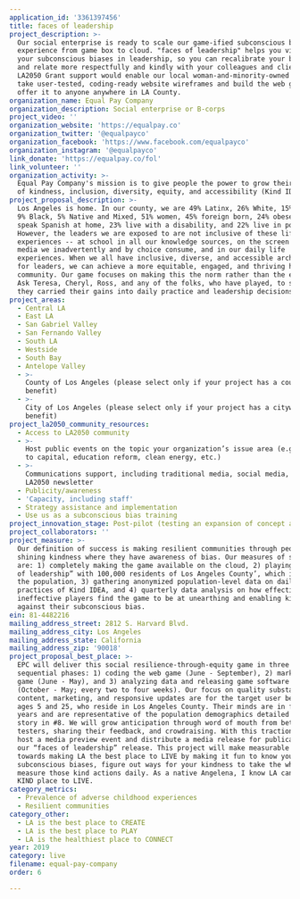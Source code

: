 ```yaml
---
application_id: '3361397456'
title: faces of leadership
project_description: >-
  Our social enterprise is ready to scale our game-ified subconscious bias
  experience from game box to cloud. "faces of leadership" helps you visualize
  your subconscious biases in leadership, so you can recalibrate your biases,
  and relate more respectfully and kindly with your colleagues and clients. My
  LA2050 Grant support would enable our local woman-and-minority-owned B-corp to
  take user-tested, coding-ready website wireframes and build the web game to
  offer it to anyone anywhere in LA County.
organization_name: Equal Pay Company
organization_description: Social enterprise or B-corps
project_video: ''
organization_website: 'https://equalpay.co'
organization_twitter: '@equalpayco'
organization_facebook: 'https://www.facebook.com/equalpayco'
organization_instagram: '@equalpayco'
link_donate: 'https://equalpay.co/fol'
link_volunteer: ''
organization_activity: >-
  Equal Pay Company's mission is to give people the power to grow their practice
  of kindness, inclusion, diversity, equity, and accessibility (Kind IDEA).
project_proposal_description: >-
  Los Angeles is home. In our county, we are 49% Latinx, 26% White, 15% Asian,
  9% Black, 5% Native and Mixed, 51% women, 45% foreign born, 24% obese, 27%
  speak Spanish at home, 23% live with a disability, and 22% live in poverty.
  However, the leaders we are exposed to are not inclusive of these life
  experiences -- at school in all our knowledge sources, on the screen in the
  media we inadvertently and by choice consume, and in our daily life
  experiences. When we all have inclusive, diverse, and accessible archetypes
  for leaders, we can achieve a more equitable, engaged, and thriving home
  community. Our game focuses on making this the norm rather than the exception.
  Ask Teresa, Cheryl, Ross, and any of the folks, who have played, to share how
  they carried their gains into daily practice and leadership decisions.
project_areas:
  - Central LA
  - East LA
  - San Gabriel Valley
  - San Fernando Valley
  - South LA
  - Westside
  - South Bay
  - Antelope Valley
  - >-
    County of Los Angeles (please select only if your project has a countywide
    benefit)
  - >-
    City of Los Angeles (please select only if your project has a citywide
    benefit)
project_la2050_community_resources:
  - Access to LA2050 community
  - >-
    Host public events on the topic your organization’s issue area (e.g. access
    to capital, education reform, clean energy, etc.) 
  - >-
    Communications support, including traditional media, social media, and
    LA2050 newsletter
  - Publicity/awareness
  - 'Capacity, including staff'
  - Strategy assistance and implementation
  - Use us as a subconscious bias training
project_innovation_stage: Post-pilot (testing an expansion of concept after initially successful pilot)
project_collaborators: ''
project_measure: >-
  Our definition of success is making resilient communities through people
  shining kindness where they have awareness of bias. Our measures of success
  are: 1) completely making the game available on the cloud, 2) playing “faces
  of leadership” with 100,000 residents of Los Angeles County’, which is 1% of
  the population, 3) gathering anonymized population-level data on daily
  practices of Kind IDEA, and 4) quarterly data analysis on how effective and
  ineffective players find the game to be at unearthing and enabling kind action
  against their subconscious bias.
ein: 81-4482216
mailing_address_street: 2812 S. Harvard Blvd.
mailing_address_city: Los Angeles
mailing_address_state: California
mailing_address_zip: '90018'
project_proposal_best_place: >-
  EPC will deliver this social resilience-through-equity game in three
  sequential phases: 1) coding the web game (June - September), 2) marketing the
  game (June - May), and 3) analyzing data and releasing game software updates
  (October - May; every two to four weeks). Our focus on quality substantive
  content, marketing, and responsive updates are for the target user between
  ages 5 and 25, who reside in Los Angeles County. Their minds are in formative
  years and are representative of the population demographics detailed in the
  story in #8. We will grow anticipation through word of mouth from beta
  testers, sharing their feedback, and crowdraising. With this traction, we will
  host a media preview event and distribute a media release for publication of
  our “faces of leadership” release. This project will make measurable progress
  towards making LA the best place to LIVE by making it fun to know your
  subconscious biases, figure out ways for your kindness to take the wheel, and
  measure those kind actions daily. As a native Angelena, I know LA can be a
  KIND place to LIVE.
category_metrics:
  - Prevalence of adverse childhood experiences
  - Resilient communities
category_other:
  - LA is the best place to CREATE
  - LA is the best place to PLAY
  - LA is the healthiest place to CONNECT
year: 2019
category: live
filename: equal-pay-company
order: 6

---
```

